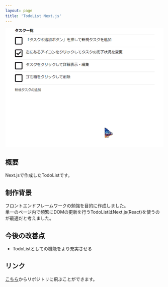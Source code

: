 ```yaml
---
layout: page
title: 'TodoList Next.js'
---
```



<div align="center">
<img src="../images/thumbnail/TodoList-Next.png" alt="TodoList Next.js サムネイル">
</div>

## 概要

Next.jsで作成したTodoListです。

## 制作背景

フロントエンドフレームワークの勉強を目的に作成しました。<br />
単一のページ内で頻繁にDOMの更新を行うTodoListはNext.js(React)を使うのが最適だと考えました。

## 今後の改善点

- TodoListとしての機能をより充実させる

## リンク

[こちら](https://github.com/nakamura0907/TodoList_Next)からリポジトリに飛ぶことができます。
